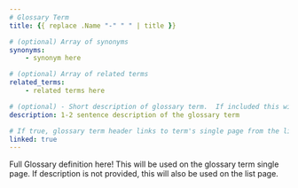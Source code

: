 ```yaml
---
# Glossary Term
title: {{ replace .Name "-" " " | title }}

# (optional) Array of synonyms
synonyms:
    - synonym here

# (optional) Array of related terms
related_terms:
    - related terms here

# (optional) - Short description of glossary term.  If included this will be used on the list page.
description: 1-2 sentence description of the glossary term

# If true, glossary term header links to term's single page from the list page.
linked: true
---
```

Full Glossary definition here!  This will be used on the glossary term single page.  If description is not provided, this will also be used on the list page.